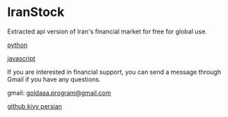 # IranStock

Extracted api version of Iran's financial market for free for global use.

[python](https://github.com/goldaaa/IranStock/tree/main/python)

[javascript](https://github.com/goldaaa/IranStock/tree/main/javascript)

If you are interested in financial support, you can send a message through Gmail if you have any questions.

gmail: goldaaa.program@gmail.com

[github kivy persian](https://github.com/goldaaa/kivyir)
